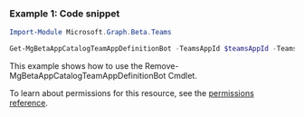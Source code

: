### Example 1: Code snippet

```powershell
Import-Module Microsoft.Graph.Beta.Teams

Get-MgBetaAppCatalogTeamAppDefinitionBot -TeamsAppId $teamsAppId -TeamsAppDefinitionId $teamsAppDefinitionId
```
This example shows how to use the Remove-MgBetaAppCatalogTeamAppDefinitionBot Cmdlet.

To learn about permissions for this resource, see the [permissions reference](/graph/permissions-reference).

